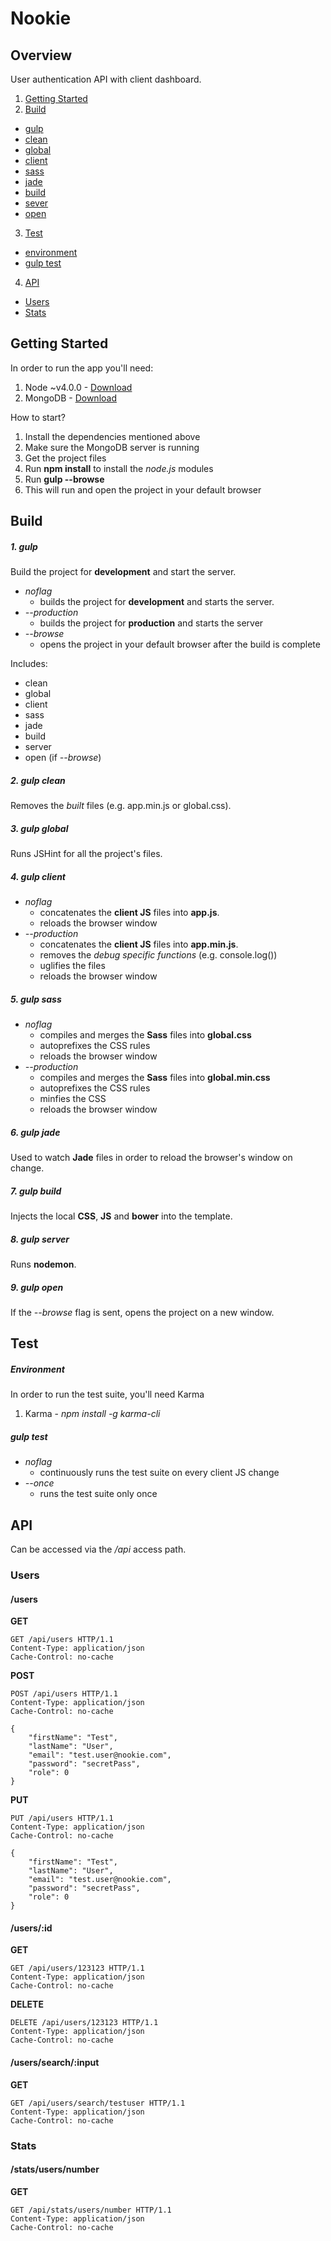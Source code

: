 # Nookie

## Overview
User authentication API with client dashboard.

1. [Getting Started](#getting-started)
2. [Build](#build)
  * [gulp](#1-gulp)
  * [clean](#2-gulp-clean)
  * [global](#3-gulp-global)
  * [client](#4-gulp-client)
  * [sass](#5-gulp-sass)
  * [jade](#6-gulp-jade)
  * [build](#7-gulp-build)
  * [sever](#8-gulp-server)
  * [open](#9-gulp-open)
3. [Test](#test)
  * [environment](#environment)
  * [gulp test](#gulp-test)
4. [API](#api)
  * [Users](#users)
  * [Stats](#stats)

## Getting Started

In order to run the app you'll need:

 1. Node ~v4.0.0 - [Download](https://nodejs.org)
 2. MongoDB - [Download](https://mongodb.org)

How to start?

 1. Install the dependencies mentioned above
 2. Make sure the MongoDB server is running
 3. Get the project files
 4. Run **npm install** to install the *node.js* modules
 5. Run **gulp --browse**
 6. This will run and open the project in your default browser

## Build

##### 1. gulp

Build the project for **development** and start the server.

* *noflag*
  * builds the project for **development** and starts the server.
* *--production*
  * builds the project for **production** and starts the server
* *--browse*
  * opens the project in your default browser after the build is complete

Includes:
* clean
* global
* client
* sass
* jade
* build
* server
* open (if *--browse*)

##### 2. gulp clean

Removes the *built* files (e.g. app.min.js or global.css).

##### 3. gulp global

Runs JSHint for all the project's files.

##### 4. gulp client

* *noflag*
  * concatenates the **client JS** files into **app.js**.
  * reloads the browser window
* *--production*
  * concatenates the **client JS** files into **app.min.js**.
  * removes the *debug specific functions* (e.g. console.log())
  * uglifies the files
  * reloads the browser window

##### 5. gulp sass

* *noflag*
  * compiles and merges the **Sass** files into **global.css**
  * autoprefixes the CSS rules
  * reloads the browser window
* *--production*
  * compiles and merges the **Sass** files into **global.min.css**
  * autoprefixes the CSS rules
  * minfies the CSS
  * reloads the browser window

##### 6. gulp jade

Used to watch **Jade** files in order to reload the browser's window on change.

##### 7. gulp build

Injects the local **CSS**, **JS** and **bower** into the template.

##### 8. gulp server

Runs **nodemon**.

##### 9. gulp open

If the *--browse* flag is sent, opens the project on a new window.

## Test

##### Environment

In order to run the test suite, you'll need Karma

1. Karma - *npm install -g karma-cli*

##### gulp test

* *noflag*
  * continuously runs the test suite on every client JS change
* *--once*
  * runs the test suite only once

## API

Can be accessed via the */api* access path.

### Users

#### /users

**GET**
```
GET /api/users HTTP/1.1
Content-Type: application/json
Cache-Control: no-cache
```

**POST**
```
POST /api/users HTTP/1.1
Content-Type: application/json
Cache-Control: no-cache

{
    "firstName": "Test",
    "lastName": "User",
    "email": "test.user@nookie.com",
    "password": "secretPass",
    "role": 0
}
```

**PUT**
```
PUT /api/users HTTP/1.1
Content-Type: application/json
Cache-Control: no-cache

{
    "firstName": "Test",
    "lastName": "User",
    "email": "test.user@nookie.com",
    "password": "secretPass",
    "role": 0
}
```

#### /users/:id

**GET**
```
GET /api/users/123123 HTTP/1.1
Content-Type: application/json
Cache-Control: no-cache
```

**DELETE**
```
DELETE /api/users/123123 HTTP/1.1
Content-Type: application/json
Cache-Control: no-cache
```

#### /users/search/:input

**GET**
```
GET /api/users/search/testuser HTTP/1.1
Content-Type: application/json
Cache-Control: no-cache
```

### Stats

#### /stats/users/number

**GET**
```
GET /api/stats/users/number HTTP/1.1
Content-Type: application/json
Cache-Control: no-cache
```
